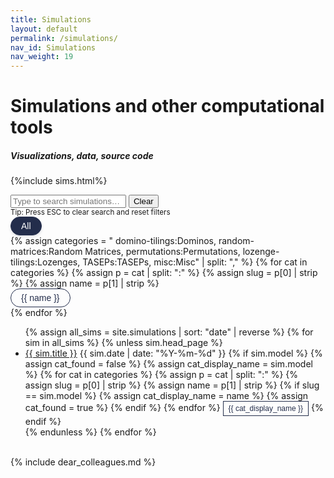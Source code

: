 ```yaml
---
title: Simulations
layout: default
permalink: /simulations/
nav_id: Simulations
nav_weight: 19
---
```


<script defer src="{{ '/assets/js/simulations-search.js' | relative_url }}"></script>

<!-- Container for the entire page content -->
<div class="container mb-5">

<h1 class="my-4">Simulations and other computational tools</h1>
<h5 class="mb-3">Visualizations, data, source code</h5>

{%include sims.html%}


<!-- Search bar -->
<div id="sim-search-group" class="input-group mb-4">
  <span class="input-group-text" id="sim-search-label">
    <i class="bi bi-search"></i>
  </span>
  <input type="text"
         id="sim-search-input"
         class="form-control"
         placeholder="Type to search simulations…"
         aria-label="Search simulations"
         aria-describedby="sim-search-label">
  <button class="btn btn-outline-secondary" id="sim-search-clear" type="button">Clear</button>
</div>
<small class="text-muted d-none d-md-block mb-3" style="margin-top: -1.5rem;">Tip: Press ESC to clear search and reset filters</small>

<!-- Category buttons -->
<div id="sim-cat-buttons" class="row g-2 mb-4">
  <div class="col-auto">
    <button type="button"
            class="btn btn-sm category-btn active text-nowrap"
            data-category="all">
      All
    </button>
  </div>
  {% assign categories = "
        domino-tilings:Dominos,
        random-matrices:Random Matrices,
        permutations:Permutations,
        lozenge-tilings:Lozenges,
        TASEPs:TASEPs,
        misc:Misc" | split: "," %}
  {% for cat in categories %}
    {% assign p = cat | split: ":" %}
    {% assign slug = p[0] | strip %}
    {% assign name = p[1] | strip %}
    <div class="col-auto">
      <button type="button"
              class="btn btn-sm category-btn text-nowrap"
              data-category="{{ slug }}">
        {{ name }}
      </button>
    </div>
  {% endfor %}
</div>

<!-- Complete simulations list -->
<ul id="simulations-list" class="list-group list-group-flush">
  {% assign all_sims = site.simulations | sort: "date" | reverse %}
  {% for sim in all_sims %}
    {% unless sim.head_page %}
    <li class="list-group-item d-flex justify-content-between align-items-center"
        data-title="{{ sim.title | downcase | escape }}"
        data-category="{{ sim.model | default: 'uncategorised' }}">
      <div>
        <a href="{{ sim.url }}" class="fw-bold">{{ sim.title }}</a>
        <span class="text-muted ms-2">{{ sim.date | date: "%Y-%m-%d" }}</span>
        {% if sim.model %}
          {% assign cat_found = false %}
          {% assign cat_display_name = sim.model %}
          {% for cat in categories %}
            {% assign p = cat | split: ":" %}
            {% assign slug = p[0] | strip %}
            {% assign name = p[1] | strip %}
            {% if slug == sim.model %}
              {% assign cat_display_name = name %}
              {% assign cat_found = true %}
            {% endif %}
          {% endfor %}
          <button type="button"
                  class="badge badge-outline-uva ms-2 clickable-tag"
                  data-category="{{ sim.model }}"
                  style="border: 1px solid #232D4B; cursor: pointer;">
            {{ cat_display_name }}
          </button>
        {% endif %}
      </div>
    </li>
    {% endunless %}
  {% endfor %}
</ul>
<!-- =========================================================== -->

<br>
{% include dear_colleagues.md %}

<style>
/* Category filter buttons */
.category-btn {
  color: #232D4B; /* UVA Blue */
  background-color: transparent;
  border: 1px solid #232D4B;
  padding: 0.375rem 1rem;
  font-size: 0.875rem;
  font-weight: 500;
  border-radius: 2rem;
  transition: all 0.2s ease;
}

.category-btn:hover {
  color: #fff;
  background-color: #232D4B;
  border-color: #232D4B;
  transform: translateY(-1px);
  box-shadow: 0 2px 4px rgba(35, 45, 75, 0.15);
}

.category-btn.active {
  color: #fff;
  background-color: #232D4B; /* UVA Blue */
  border-color: #232D4B;
  box-shadow: 0 2px 4px rgba(35, 45, 75, 0.15);
}

/* Model type badges */
.badge-outline-uva {
  color: #232D4B; /* UVA Blue */
  background-color: transparent;
  border: 1px solid #232D4B;
  font-weight: normal;
  padding: 0.25rem 0.5rem;
  font-size: 0.75rem;
  transition: all 0.2s ease;
}

.badge-outline-uva:hover {
  color: #fff;
  background-color: #232D4B;
  transform: translateY(-1px);
}

/* Responsive spacing for small screens */
@media (max-width: 576px) {
  #sim-cat-buttons {
    gap: 0.5rem !important;
  }
  .category-btn {
    padding: 0.25rem 0.75rem;
    font-size: 0.8125rem;
  }
}

/* Dark mode styles for category buttons and tags */
[data-theme="dark"] .category-btn {
  color: var(--text-primary);
  background-color: transparent;
  border-color: var(--border-color);
}

[data-theme="dark"] .category-btn:hover {
  color: var(--text-primary);
  background-color: var(--bg-secondary);
  border-color: var(--accent-color);
}

[data-theme="dark"] .category-btn.active {
  color: var(--text-primary);
  background-color: var(--accent-color);
  border-color: var(--accent-color);
}

[data-theme="dark"] .badge-outline-uva {
  color: var(--text-primary);
  background-color: transparent;
  border-color: var(--border-color);
}

[data-theme="dark"] .badge-outline-uva:hover {
  color: var(--text-primary);
  background-color: var(--accent-color);
  border-color: var(--accent-color);
}
</style>

</div><!-- /.container -->
